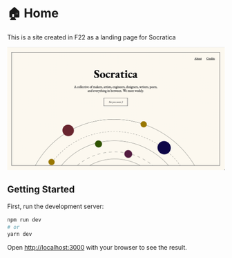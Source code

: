 # 🏠 Home

This is a site created in F22 as a landing page for Socratica

![Landing Page](https://github.com/ansonyuu/socratica/blob/dfb7fcf15b4923d939748a15a4bed5a2f6d266f1/public/landing.png)

## Getting Started

First, run the development server:

```bash
npm run dev
# or
yarn dev
```

Open [http://localhost:3000](http://localhost:3000) with your browser to see the result.
